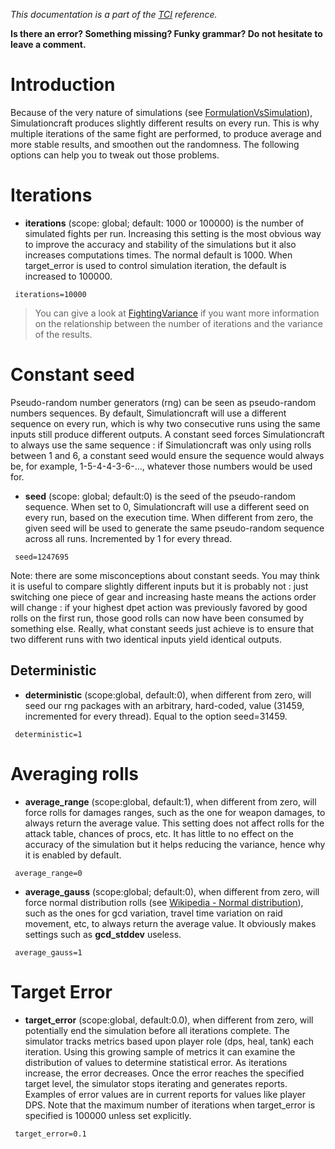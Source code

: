 _This documentation is a part of the [TCI](TextualConfigurationInterface) reference._

**Is there an error? Something missing? Funky grammar? Do not hesitate to leave a comment.**



# Introduction
Because of the very nature of simulations (see [FormulationVsSimulation](FormulationVsSimulation)), Simulationcraft produces slightly different results on every run. This is why multiple iterations of the same fight are performed, to produce average and more stable results, and smoothen out the randomness. The following options can help you to tweak out those problems.

# Iterations
  * **iterations** (scope: global; default: 1000 or 100000) is the number of simulated fights per run. Increasing this setting is the most obvious way to improve the accuracy and stability of the simulations but it also increases computations times.  The normal default is 1000.  When target\_error is used to control simulation iteration, the default is increased to 100000.
```
 iterations=10000
```
> You can give a look at [FightingVariance](FightingVariance) if you want more information on the relationship between the number of iterations and the variance of the results.


# Constant seed
Pseudo-random number generators (rng) can be seen as pseudo-random numbers sequences. By default, Simulationcraft will use a different sequence on every run, which is why two consecutive runs using the same inputs still produce different outputs. A constant seed forces Simulationcraft to always use the same sequence : if Simulationcraft was only using rolls between 1 and 6, a constant seed would ensure the sequence would always be, for example, 1-5-4-4-3-6-..., whatever those numbers would be used for.

  * **seed** (scope: global; default:0) is the seed of the pseudo-random sequence. When set to 0, Simulationcraft will use a different seed on every run, based on the execution time. When different from zero, the given seed will be used to generate the same pseudo-random sequence across all runs. Incremented by 1 for every thread.
```
 seed=1247695
```

Note: there are some misconceptions about constant seeds. You may think it is useful to compare slightly different inputs but it is probably not : just switching one piece of gear and increasing haste means the actions order will change : if your highest dpet action was previously favored by good rolls on the first run, those good rolls can now have been consumed by something else. Really, what constant seeds just achieve is to ensure that two different runs with two identical inputs yield identical outputs.

## Deterministic
  * **deterministic** (scope:global, default:0), when different from zero, will seed our rng packages with an arbitrary, hard-coded, value (31459, incremented for every thread). Equal to the option seed=31459.
```
 deterministic=1
```

# Averaging rolls
  * **average\_range** (scope:global, default:1), when different from zero, will force rolls for damages ranges, such as the one for weapon damages, to always return the average value. This setting does not affect rolls for the attack table, chances of procs, etc. It has little to no effect on the accuracy of the simulation but it helps reducing the variance, hence why it is enabled by default.
```
 average_range=0
```

  * **average\_gauss** (scope:global; default:0), when different from zero, will force normal distribution rolls (see [Wikipedia - Normal distribution](http://en.wikipedia.org/wiki/Normal_distribution)), such as the ones for gcd variation, travel time variation on raid movement, etc, to always return the average value. It obviously makes settings such as **gcd\_stddev** useless.
```
 average_gauss=1
```

# Target Error
  * **target\_error** (scope:global, default:0.0), when different from zero, will potentially end the simulation before all iterations complete.  The simulator tracks metrics based upon player role (dps, heal, tank) each iteration.  Using this growing sample of metrics it can examine the distribution of values to determine statistical error.  As iterations increase, the error decreases.  Once the error reaches the specified target level, the simulator stops iterating and generates reports.  Examples of error values are in current reports for values like player DPS.  Note that the maximum number of iterations when target\_error is specified is 100000 unless set explicitly.
```
 target_error=0.1
```